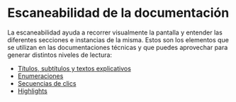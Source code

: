 # Escaneabilidad de la documentación

La escaneabilidad ayuda a recorrer visualmente la pantalla y entender las diferentes secciones e instancias de la misma. Estos son los elementos que se utilizan en las documentaciones técnicas y que puedes aprovechar para generar distintos niveles de lectura:

* [Títulos, subtítulos y textos explicativos](/docs/style-guide/documentation-scannability/titles)
* [Enumeraciones](/docs/style-guide/documentation-scannability/enumerations)
* [Secuencias de clics](/docs/style-guide/documentation-scannability/clickstream)
* [Highlights](/docs/style-guide/documentation-scannability/highlights)

